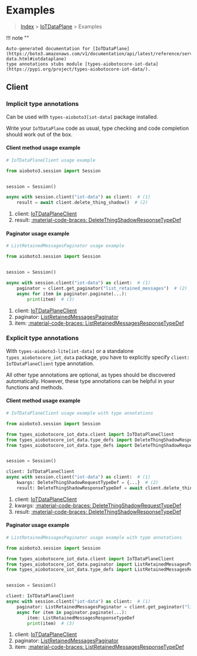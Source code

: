# Examples

> [Index](../README.md) > [IoTDataPlane](./README.md) > Examples

!!! note ""

    Auto-generated documentation for [IoTDataPlane](https://boto3.amazonaws.com/v1/documentation/api/latest/reference/services/iot-data.html#iotdataplane)
    type annotations stubs module [types-aiobotocore-iot-data](https://pypi.org/project/types-aiobotocore-iot-data/).

## Client

### Implicit type annotations

Can be used with `types-aioboto3[iot-data]` package installed.

Write your `IoTDataPlane` code as usual,
type checking and code completion should work out of the box.



#### Client method usage example

```python
# IoTDataPlaneClient usage example

from aioboto3.session import Session


session = Session()

async with session.client("iot-data") as client:  # (1)
    result = await client.delete_thing_shadow()  # (2)
```

1. client: [IoTDataPlaneClient](./client.md)
2. result: [:material-code-braces: DeleteThingShadowResponseTypeDef](./type_defs.md#deletethingshadowresponsetypedef)



#### Paginator usage example

```python
# ListRetainedMessagesPaginator usage example

from aioboto3.session import Session


session = Session()

async with session.client("iot-data") as client:  # (1)
    paginator = client.get_paginator("list_retained_messages")  # (2)
    async for item in paginator.paginate(...):
        print(item)  # (3)
```

1. client: [IoTDataPlaneClient](./client.md)
2. paginator: [ListRetainedMessagesPaginator](./paginators.md#listretainedmessagespaginator)
3. item: [:material-code-braces: ListRetainedMessagesResponseTypeDef](./type_defs.md#listretainedmessagesresponsetypedef)




### Explicit type annotations

With `types-aioboto3-lite[iot-data]`
or a standalone `types_aiobotocore_iot_data` package, you have to explicitly specify
`client: IoTDataPlaneClient` type annotation.

All other type annotations are optional, as types should be discovered automatically.
However, these type annotations can be helpful in your functions and methods.


#### Client method usage example

```python
# IoTDataPlaneClient usage example with type annotations

from aioboto3.session import Session

from types_aiobotocore_iot_data.client import IoTDataPlaneClient
from types_aiobotocore_iot_data.type_defs import DeleteThingShadowResponseTypeDef
from types_aiobotocore_iot_data.type_defs import DeleteThingShadowRequestTypeDef


session = Session()

client: IoTDataPlaneClient
async with session.client("iot-data") as client:  # (1)
    kwargs: DeleteThingShadowRequestTypeDef = {...}  # (2)
    result: DeleteThingShadowResponseTypeDef = await client.delete_thing_shadow(**kwargs)  # (3)
```

1. client: [IoTDataPlaneClient](./client.md)
2. kwargs: [:material-code-braces: DeleteThingShadowRequestTypeDef](./type_defs.md#deletethingshadowrequesttypedef)
3. result: [:material-code-braces: DeleteThingShadowResponseTypeDef](./type_defs.md#deletethingshadowresponsetypedef)



#### Paginator usage example

```python
# ListRetainedMessagesPaginator usage example with type annotations

from aioboto3.session import Session

from types_aiobotocore_iot_data.client import IoTDataPlaneClient
from types_aiobotocore_iot_data.paginator import ListRetainedMessagesPaginator
from types_aiobotocore_iot_data.type_defs import ListRetainedMessagesResponseTypeDef


session = Session()

client: IoTDataPlaneClient
async with session.client("iot-data") as client:  # (1)
    paginator: ListRetainedMessagesPaginator = client.get_paginator("list_retained_messages")  # (2)
    async for item in paginator.paginate(...):
        item: ListRetainedMessagesResponseTypeDef
        print(item)  # (3)
```

1. client: [IoTDataPlaneClient](./client.md)
2. paginator: [ListRetainedMessagesPaginator](./paginators.md#listretainedmessagespaginator)
3. item: [:material-code-braces: ListRetainedMessagesResponseTypeDef](./type_defs.md#listretainedmessagesresponsetypedef)




